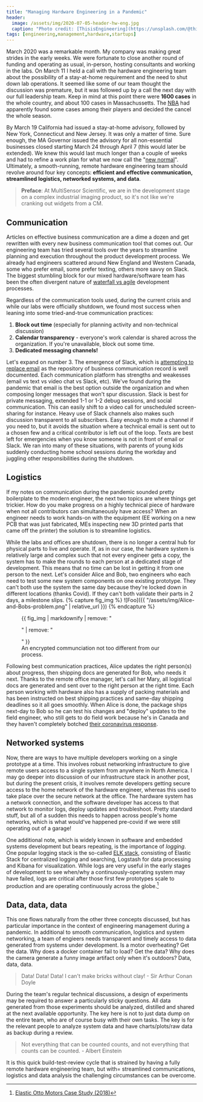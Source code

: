 ```yaml
---
title: "Managing Hardware Engineering in a Pandemic"
header:
  image: /assets/img/2020-07-05-header-hw-eng.jpg
  caption: "Photo credit: [ThisisEngineering](https://unsplash.com/@thisisengineering)"
tags: [engineering,management,hardware,startups]
---
```

March 2020 was a remarkable month. My company was making great strides in the early weeks. We were fortunate to close another round of funding and operating as usual, in-person, hosting consultants and working in the labs. On March 11 I held a call with the hardware engineering team about the possibility of a stay-at-home requirement and the need to shut down lab operations. It seemed like some of our team thought the discussion was premature, but it was followed up by a call the next day with our full leadership team. Keep in mind at this point there were **1600 cases** in the whole country, and about 100 cases in Massachussetts. The [NBA](https://www.espn.com/nba/story/_/id/28897195/inside-nba-coronavirus-shutdown-how-tense-hours-changed-everything) had apparently found some cases among their players and decided the cancel the whole season. 

By March 19 California had issued a stay-at-home advisory, followed by New York, Connecticut and New Jersey. It was only a matter of time. Sure enough, the MA Governor issued the advisory for all non-essential businesses closed starting March 24 through April 7 (this would later be extended). We knew this would last much longer than a couple of weeks and had to refine a work plan for what we now call the "[new normal](https://www.technologyreview.com/2020/06/30/1004575/beyond-covid-19-lies-a-new-normal-and-new-opportunities/)". Ultimately, a smooth-running, remote hardware engineering team should revolve around four key concepts: **efficient and effective communication, streamlined logistics, networked systems, and data**.  

>**Preface**: At MultiSensor Scientific, we are in the development stage on a complex industrial imaging product, so it's not like we're cranking out widgets from a CM. 

## Communication
Articles on effective business communication are a dime a dozen and get rewritten with every new business communication tool that comes out. Our engineering team has tried several tools over the years to streamline planning and execution throughout the product development process. We already had engineers scattered around New England and Western Canada, some who prefer email, some prefer texting, others more savvy on Slack. The biggest stumbling block for our mixed hardware/software team has been the often divergent nature of [waterfall vs agile](https://www.agileforhardware.com/about/) development processes. 

Regardless of the communication tools used, during the current crisis and while our labs were officially shutdown, we found most success when leaning into some tried-and-true communication practices:  
1. **Block out time** (especially for planning activity and non-technical discussion)
2. **Calendar transparency** - everyone's work calendar is shared across the organization. If you're unavailable, block out some time. 
3. **Dedicated messaging channels!**

Let's expand on number 3. The emergence of Slack, which is [attempting to replace email](https://www.nytimes.com/2019/06/19/style/slack-replace-email-ipo-listing.html) as the repository of business communication record is well documented. Each communication platform has strengths and weakesses (email vs text vs video chat vs Slack, etc). We've found during the pandemic that email is the best option outside the organization and when composing longer messages that won't spur discussion. Slack is best for private messaging, extended 1-1 or 1-2 debug sessions, and social communication. This can easily shift to a video call for unscheduled screen-sharing for instance. Heavy use of Slack channels also makes such discussion transparent to all subscribers. Easy enough to mute a channel if you need to, but it avoids the situation where a technical email is sent out to a chosen few and a critical contributor is left out of the loop. Texts are best left for emergencies when you know someone is not in front of email or Slack. We ran into many of these situations, with parents of young kids suddenly conducting home school sessions during the workday and juggling other responsibilities during the shutdown.    


## Logistics
If my notes on communication during the pandemic sounded pretty boilerplate to the modern engineer, the next two topics are where things get trickier. How do you make progress on a highly technical piece of hardware when not all contributors can simultaneously have access? When an engineer needs to work hands-on with the equipment (EE working on a new PCB that was just fabricated, MEs inspecting new 3D printed parts that came off the printer) the solution is to streamline logistics.

While the labs and offices are shutdown, there is no longer a central hub for physical parts to live and operate. If, as in our case, the hardware system is relatively large and complex such that not every engineer gets a copy, the system has to make the rounds to each person at a dedicated stage of development. This means that no time can be lost in getting it from one person to the next. Let's consider Alice and Bob, two engineers who each need to test some new system components on one existing prototype. They can't both use the system the same day because they're locked down in different locations (thanks Covid). If they can't both validate their parts in 2 days, a milestone slips. 
{% capture fig_img %}
![Foo]({{ "/assets/img/Alice-and-Bobs-problem.png" | relative_url }})
{% endcapture %}

<figure>
  {{ fig_img | markdownify | remove: "<p>" | remove: "</p>" }}
  <figcaption>An encrypted communciation not too different from our process.</figcaption>
</figure>

Following best communication practices, Alice updates the right person(s) about progress, then shipping docs are generated for Bob, who needs it next. Thanks to the remote office manager, let's call her Mary, all logistical docs are generated and sent over to the right person at the right time. Each person working with hardware also has a supply of packing materials and has been instructed on best shipping practices and same-day shipping deadlines so it all goes smoothly. When Alice is done, the package ships next-day to Bob so he can test his changes and "deploy" updates to the field engineer, who still gets to do field work because he's in Canada and they haven't completely botched [their coronavirus response](https://www.vox.com/2020/5/4/21242750/coronavirus-covid-19-united-states-canada-trump-trudeau). 

## Networked systems
Now, there are ways to have multiple developers working on a single prototype at a time. This involves robust networking infrastructure to give remote users access to a single system from anywhere in North America. I may go deeper into discussion of our infrastructure stack in another post, but during the present crisis, it involves remote developers getting secure access to the home network of the hardware engineer, whereas this used to take place over the secure network at the office. The hardware system has a network connection, and the software developer has access to that network to monitor logs, deploy updates and troubleshoot. Pretty standard stuff, but all of a sudden this needs to happen across people's home networks, which is what would've happened pre-covid if we were still operating out of a garage!

One additional note, which is widely known in software and embedded systems development but bears repeating, is the importance of *logging*. One popular logging stack is the so-called [ELK stack](https://logz.io/learn/complete-guide-elk-stack/), consisting of Elastic Stack for centralized logging and searching, Logstash for data processing and Kibana for visualization. While logs are very useful in the early stages of development to see when/why a continuously-operating system may have failed, logs are critical after those first few prototypes scale to production and are operating continuously across the globe.[^1] 

## Data, data, data
This one flows naturally from the other three concepts discussed, but has particular importance in the context of engineering management during a pandemic. In additional to smooth communication, logistics and system networking, a team of engieers needs transparent and timely access to data generated from systems under development. Is a motor overheating? Get the data. Why does a docker container fail to load? Get the data? Why does the camera generate a funny image artifact only when it's outdoors? Data, data, data. 
>Data! Data! Data! I can't make bricks without clay! - Sir Arthur Conan Doyle

During the team's regular technical discussions, a design of experiments may be required to answer a particularly sticky questions. All data generated from those experiments should be analyzed, distilled and shared at the next available opportunity. The key here is not to just data dump on the entire team, who are of course busy with their own tasks. The key is for the relevant people to analyze system data and have charts/plots/raw data as backup during a review. 
>Not everything that can be counted counts, and not everything that counts can be counted. - Albert Einstein

It is this quick build-test-review cycle that is strained by having a fully remote hardware engineering team, but with= streamlined communications, logistics and data analysis the challenging circumstances can be overcome. 

[^1]: [Elastic Otto Motors Case Study (2018)](https://www.elastic.co/pdf/otto-motors-quick-starter-stack-elasticon-2018.pdf)